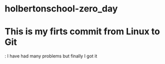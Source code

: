 # holbertonschool-zero_day
# This is my firts commit from Linux to Git
: I have had many problems but finally I got it